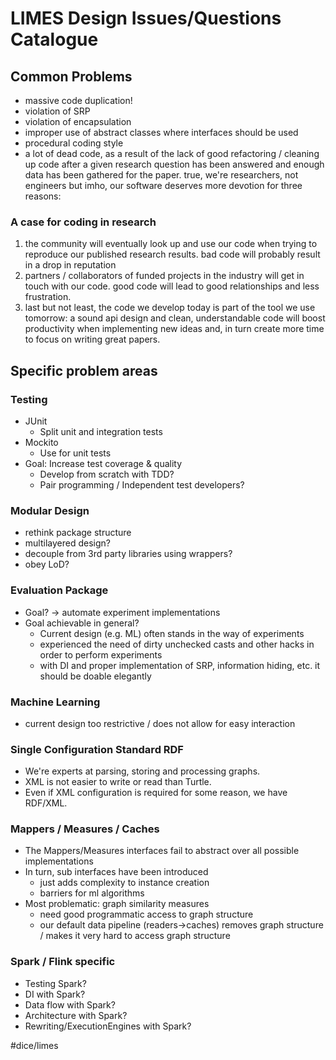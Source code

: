 # LIMES Design Issues/Questions Catalogue
<!-- page_number: true -->

## Common Problems
* massive code duplication!
* violation of SRP
* violation of encapsulation
* improper use of abstract classes where interfaces should be used
* procedural coding style
* a lot of dead code, as a result of the lack of good refactoring / cleaning up code after a given research question has been answered and enough data has been gathered for the paper. true, we're researchers, not engineers but imho, our software deserves more devotion for three reasons:

### A case for coding in research

1) the community will eventually look up and use our code when trying to reproduce our published research results. bad code will probably result in a drop in reputation
2) partners / collaborators of funded projects in the industry will get in touch with our code. good code will lead to good relationships and less frustration.
3) last but not least, the code we develop today is part of the tool we use tomorrow: a sound api design and clean, understandable code will boost productivity when implementing new ideas and, in turn create more time to focus on writing great papers.

## Specific problem areas

### Testing 
* JUnit
	* Split unit and integration tests
* Mockito
	* Use for unit tests
* Goal: Increase test coverage & quality
	* Develop from scratch  with TDD?
	* Pair programming / Independent test developers?

### Modular Design
* rethink package structure
* multilayered design?
* decouple from 3rd party libraries using wrappers?
* obey LoD?

### Evaluation Package
* Goal? -> automate experiment implementations
* Goal achievable in general?
	* Current design (e.g. ML) often stands in the way of experiments
	* experienced the need of dirty unchecked casts and other hacks in order to perform experiments
	* with DI and proper implementation of SRP, information hiding, etc. it should be doable elegantly

### Machine Learning
* current design too restrictive / does not allow for easy interaction 

### Single Configuration Standard RDF
* We're experts at parsing, storing and processing graphs.
* XML is not easier to write or read than Turtle.
* Even if XML configuration is required for some reason, we have RDF/XML.

### Mappers / Measures / Caches
* The Mappers/Measures interfaces fail to abstract over all possible implementations
* In turn, sub interfaces have been introduced
	* just adds complexity to instance creation
	* barriers for ml algorithms
* Most problematic: graph similarity measures
	* need good programmatic access to graph structure
	* our default data pipeline (readers->caches) removes graph structure / makes it very hard to access graph structure

### Spark / Flink specific
* Testing Spark?
* DI with Spark?
* Data flow with Spark?
* Architecture with Spark?
* Rewriting/ExecutionEngines with Spark?



#dice/limes